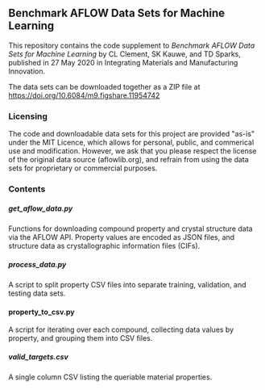 ## Benchmark AFLOW Data Sets for Machine Learning
This repository contains the code supplement to *Benchmark AFLOW Data Sets for Machine Learning* by CL Clement, SK Kauwe, and TD Sparks, published in 27 May 2020 in Integrating Materials and Manufacturing Innovation. 

The data sets can be downloaded together as a ZIP file at https://doi.org/10.6084/m9.figshare.11954742

### Licensing
The code and downloadable data sets for this project are provided "as-is" under the MIT Licence, which allows for personal, public, and commerical use and modification. However, we ask that you please respect the license of the original data source (aflowlib.org), and refrain from using the data sets for proprietary or commercial purposes. 

### Contents
##### get_aflow_data.py
Functions for downloading compound property and crystal structure data via the AFLOW API. Property values are encoded as JSON files, and structure data as crystallographic information files (CIFs).

##### process_data.py
A script to split property CSV files into separate training, validation, and testing data sets.

#### property_to_csv.py
A script for iterating over each compound, collecting data values by property, and grouping them into CSV files.

##### valid_targets.csv
A single column CSV listing the queriable material properties. 
